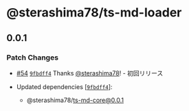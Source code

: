 # @sterashima78/ts-md-loader

## 0.0.1

### Patch Changes

- [#54](https://github.com/sterashima78/ts-md/pull/54) [`9fbdff4`](https://github.com/sterashima78/ts-md/commit/9fbdff475e9e9db6a607a975563e9a8daf167ea1) Thanks [@sterashima78](https://github.com/sterashima78)! - 初回リリース

- Updated dependencies [[`9fbdff4`](https://github.com/sterashima78/ts-md/commit/9fbdff475e9e9db6a607a975563e9a8daf167ea1)]:
  - @sterashima78/ts-md-core@0.0.1

